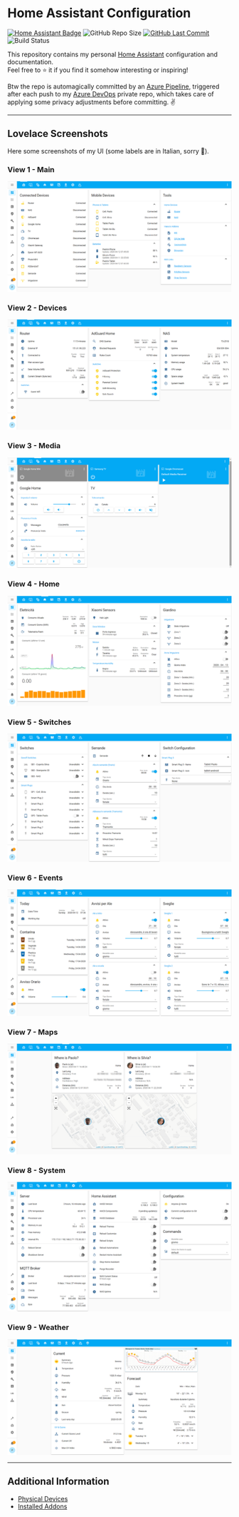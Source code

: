 # Home Assistant Configuration

[![Home Assistant Badge](https://img.shields.io/badge/platform-home%20assistant-blue)](https://www.home-assistant.io)
![GitHub Repo Size](https://img.shields.io/github/repo-size/pmazz/HomeAssistant-Config)
[![GitHub Last Commit](https://img.shields.io/github/last-commit/pmazz/HomeAssistant-Config)](https://github.com/pmazz/HomeAssistant-Config/commits)
![Build Status](https://pmazzini.visualstudio.com/Home%20Assistant/_apis/build/status/Push%20HA-Config%20To%20GitHub?branchName=master)

This repository contains my personal [Home Assistant](https://www.home-assistant.io) configuration and documentation.  
Feel free to :star: it if you find it somehow interesting or inspiring!

Btw the repo is automagically committed by an [Azure Pipeline](https://azure.microsoft.com/en-us/services/devops/pipelines), triggered after each push to my [Azure DevOps](https://azure.microsoft.com/en-us/services/devops) private repo, which takes care of applying some privacy adjustments before committing. :v:

***

## Lovelace Screenshots

Here some screenshots of my UI (some labels are in Italian, sorry :pray:).

### View 1 - Main

![Main View](.images/lovelace/view_01.png "Main View")

### View 2 - Devices

![Devices View](.images/lovelace/view_02.png "Devices View")

### View 3 - Media

![Media View](.images/lovelace/view_03.png "Media View")

### View 4 - Home

![Home View](.images/lovelace/view_04.png "Home View")

### View 5 - Switches

![Switches View](.images/lovelace/view_05.png "Switches View")

### View 6 - Events

![Events View](.images/lovelace/view_06.png "Events View")

### View 7 - Maps

![Maps View](.images/lovelace/view_07.png "Maps View")

### View 8 - System

![System View](.images/lovelace/view_08.png "System View")

### View 9 - Weather

![Weather View](.images/lovelace/view_09.png "Weather View")

***

## Additional Information

* [Physical Devices](devices.md)
* [Installed Addons](addons.md)
